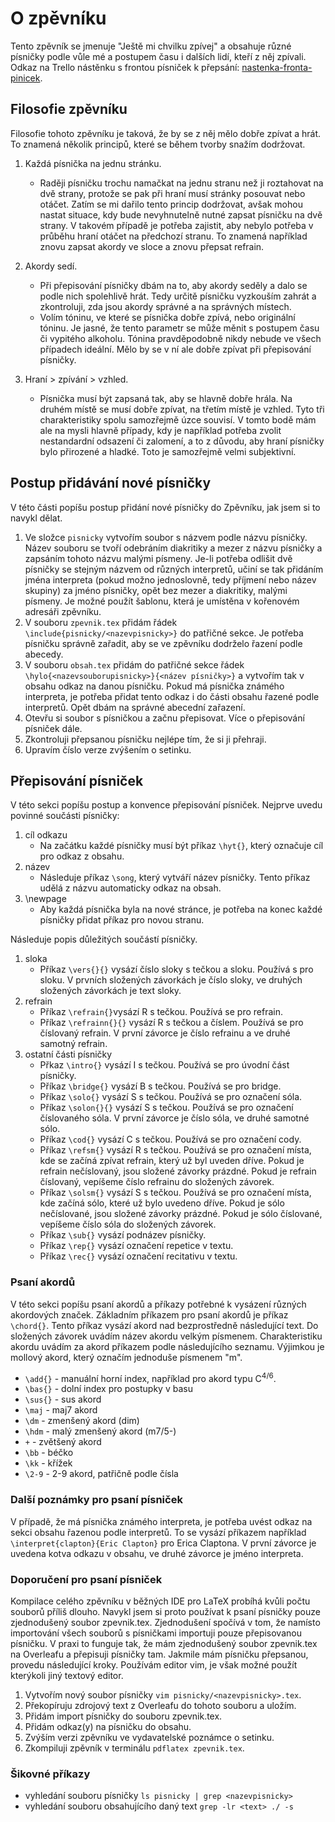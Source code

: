 # O zpěvníku
Tento zpěvník se jmenuje "Ještě mi chvilku zpívej" a obsahuje různé písničky podle vůle mé a postupem času i dalších lidí, kteří z něj zpívali.
Odkaz na Trello nástěnku s frontou písniček k přepsání: [nastenka-fronta-pinicek](https://trello.com/b/sJi9Cjii/ještě-mi-chvilku-zpívej).
## Filosofie zpěvníku
Filosofie tohoto zpěvníku je taková, že by se z něj mělo dobře zpívat a hrát. To znamená několik principů, které se během tvorby snažím dodržovat.

1. Každá písnička na jednu stránku.
    - Raději písničku trochu namačkat na jednu stranu než ji roztahovat na dvě strany, protože se pak při hraní musí stránky posouvat nebo otáčet. Zatím se mi dařilo tento princip dodržovat, avšak mohou nastat situace, kdy bude nevyhnutelně nutné zapsat písničku na dvě strany. V takovém případě je potřeba zajistit, aby nebylo potřeba v průběhu hraní otáčet na předchozí stranu. To znamená například znovu zapsat akordy ve sloce a znovu přepsat refrain.

2. Akordy sedí.
    - Při přepisování písničky dbám na to, aby akordy seděly a dalo se podle nich spolehlivě hrát. Tedy určitě písničku vyzkouším zahrát a zkontroluji, zda jsou akordy správné a na správných místech.
    - Volím tóninu, ve které se písnička dobře zpívá, nebo originální tóninu. Je jasné, že tento parametr se může měnit s postupem času či vypitého alkoholu. Tónina pravděpodobně nikdy nebude ve všech případech ideální. Mělo by se v ní ale dobře zpívat při přepisování písničky.
    
3. Hraní > zpívání > vzhled.
    - Písnička musí být zapsaná tak, aby se hlavně dobře hrála. Na druhém místě se musí dobře zpívat, na třetím místě je vzhled. Tyto tři charakteristiky spolu samozřejmě úzce souvisí. V tomto bodě mám ale na mysli hlavně případy, kdy je například potřeba zvolit nestandardní odsazení či zalomení, a to z důvodu, aby hraní písničky bylo přirozené a hladké. Toto je samozřejmě velmi subjektivní.
    
## Postup přidávání nové písničky
V této části popíšu postup přidání nové písničky do Zpěvníku, jak jsem si to navykl dělat.

1. Ve složce `pisnicky` vytvořím soubor s názvem podle názvu písničky. Název souboru se tvoří odebráním diakritiky a mezer z názvu písničky a zapsáním tohoto názvu malými písmeny. Je-li potřeba odlišit dvě písničky se stejným názvem od různých interpretů, učiní se tak přidáním jména interpreta (pokud možno jednoslovně, tedy příjmení nebo název skupiny) za jméno písničky, opět bez mezer a diakritiky, malými písmeny. Je možné použít šablonu, která je umístěna v kořenovém adresáři zpěvníku.
2. V souboru `zpevnik.tex` přidám řádek `\include{pisnicky/<nazevpisnicky>}` do patřičné sekce. Je potřeba písničku správně zařadit, aby se ve zpěvníku dodrželo řazení podle abecedy.
3. V souboru `obsah.tex` přidám do patřičné sekce řádek `\hylo{<nazevsouborupisnicky>}{<název písničky>}` a vytvořím tak v obsahu odkaz na danou písničku. Pokud má písnička známého interpreta, je potřeba přidat tento odkaz i do části obsahu řazené podle interpretů. Opět dbám na správné abecední zařazení.
4. Otevřu si soubor s písničkou a začnu přepisovat. Více o přepisování písniček dále.
5. Zkontroluji přepsanou písničku nejlépe tím, že si ji přehraji.
6. Upravím číslo verze zvýšením o setinku.

## Přepisování písniček
V této sekci popíšu postup a konvence přepisování písniček. Nejprve uvedu povinné součásti písničky:

1. cíl odkazu
    - Na začátku každé písničky musí být příkaz `\hyt{}`, který označuje cíl pro odkaz z obsahu.
2. název
    - Následuje příkaz `\song`, který vytváří název písničky. Tento příkaz udělá z názvu automaticky odkaz na obsah.
3. \newpage
    - Aby každá písnička byla na nové stránce, je potřeba na konec každé písničky přidat příkaz pro novou stranu.    

Následuje popis důležitých součástí písničky.

1. sloka
    - Příkaz `\vers{}{}` vysází číslo sloky s tečkou a sloku. Používá s pro sloku. V prvních složených závorkách je číslo sloky, ve druhých složených závorkách je text sloky.
2. refrain
    - Příkaz `\refrain{}`vysází R s tečkou. Používá se pro refrain.
    - Příkaz `\refrainn{}{}` vysází R s tečkou a číslem. Používá se pro číslovaný refrain. V první závorce je číslo refrainu a ve druhé samotný refrain.
3. ostatní části písničky
    - Přkaz `\intro{}` vysází I s tečkou. Používá se pro úvodní část písničky.
    - Příkaz `\bridge{}` vysází B s tečkou. Používá se pro bridge.
    - Příkaz `\solo{}` vysází S s tečkou. Používá se pro označení sóla.
    - Příkaz `\solon{}{}` vysází S s tečkou. Používá se pro označení číslovaného sóla. V první závorce je číslo sóla, ve druhé samotné sólo.
    - Příkaz `\cod{}` vysází C s tečkou. Používá se pro označení cody.
    - Příkaz `\refsm{}` vysází R s tečkou. Používá se pro označení místa, kde se začíná zpívat refrain, který už byl uveden dříve. Pokud je refrain nečíslovaný, jsou složené závorky prázdné. Pokud je refrain číslovaný, vepíšeme číslo refrainu do složených závorek.
    - Příkaz `\solsm{}` vysází S s tečkou. Používá se pro označení místa, kde začíná sólo, které už bylo uvedeno dříve. Pokud je sólo nečíslované, jsou složené závorky prázdné. Pokud je sólo číslované, vepíšeme číslo sóla do složených závorek.
    - Příkaz `\sub{}` vysází podnázev písničky.
    - Příkaz `\rep{}` vysází označení repetice v textu.
    - Příkaz `\rec{}` vysází označení recitativu v textu.
    
### Psaní akordů
V této sekci popíšu psaní akordů a příkazy potřebné k vysázení různých akordových značek. Základním příkazem pro psaní akordů je příkaz `\chord{}`. Tento příkaz vysází akord nad bezprostředně následující text. Do složených závorek uvádím název akordu velkým písmenem. Charakteristiku akordu uvádím za akord příkazem podle následujícího seznamu. Výjimkou je mollový akord, který označím jednoduše písmenem "m".
- `\add{}` - manuální horní index, například pro akord typu C<sup>4/6</sup>.
- `\bas{}` - dolní index pro postupky v basu
- `\sus{}` - sus akord
- `\maj` - maj7 akord
- `\dm` - zmenšený akord (dim)
- `\hdm` - malý zmenšený akord (m7/5-)
- `+` - zvětšený akord
- `\bb` - béčko
- `\kk` - křížek
- `\2-9` - 2-9 akord, patřičně podle čísla

### Další poznámky pro psaní písniček
V případě, že má písnička známého interpreta, je potřeba uvést odkaz na sekci obsahu řazenou podle interpretů. To se vysází příkazem například `\interpret{clapton}{Eric Clapton}` pro Erica Claptona. V první závorce je uvedena kotva odkazu v obsahu, ve druhé závorce je jméno interpreta.

### Doporučení pro psaní písniček
Kompilace celého zpěvníku v běžných IDE pro LaTeX probíhá kvůli počtu souborů příliš dlouho. Navykl jsem si proto používat k psaní písničky pouze zjednodušený soubor zpevnik.tex. Zjednodušení spočívá v tom, že namísto importování všech souborů s písničkami importuji pouze přepisovanou písničku. V praxi to funguje tak, že mám zjednodušený soubor zpevnik.tex na Overleafu a přepisuji písničky tam. Jakmile mám písničku přepsanou, provedu následující kroky. Používám editor vim, je však možné použít kterýkoli jiný textový editor.

1. Vytvořím nový soubor písničky `vim pisnicky/<nazevpisnicky>.tex`.
2. Překopíruju zdrojový text z Overleafu do tohoto souboru a uložím.
3. Přidám import písničky do souboru zpevnik.tex.
4. Přidám odkaz(y) na písničku do obsahu.
5. Zvýším verzi zpěvníku ve vydavatelské poznámce o setinku.
6. Zkompiluji zpěvník v terminálu `pdflatex zpevnik.tex`.

### Šikovné příkazy
- vyhledání souboru písničky `ls pisnicky | grep <nazevpisnicky>`
- vyhledání souboru obsahujícího daný text `grep -lr <text> ./ -s`
